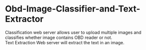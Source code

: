 # Obd-Image-Classifier-and-Text-Extractor
Classification web server allows user to upload multiple images and classifies whether image contains OBD reader or not. <br>
Text Extraction Web server will extract the text in an image.
